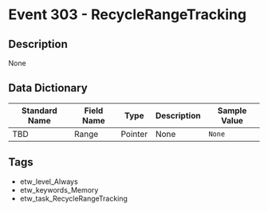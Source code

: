 # Event 303 - RecycleRangeTracking

## Description
None

## Data Dictionary
|Standard Name|Field Name|Type|Description|Sample Value|
|---|---|---|---|---|
|TBD|Range|Pointer|None|`None`|

## Tags
* etw_level_Always
* etw_keywords_Memory
* etw_task_RecycleRangeTracking